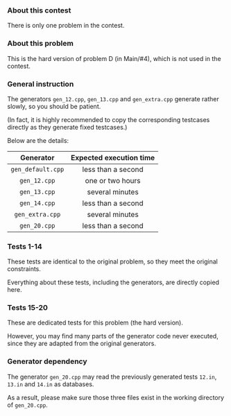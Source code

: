 ### About this contest

There is only one problem in the contest.

### About this problem

This is the hard version of problem D (in Main/#4), which is not used in the contest.

### General instruction

The generators `gen_12.cpp`, `gen_13.cpp` and `gen_extra.cpp` generate rather slowly, so you should be patient.

(In fact, it is highly recommended to copy the corresponding testcases directly as they generate fixed testcases.)

Below are the details:

| Generator | Expected execution time |
| :-: | :-: |
| `gen_default.cpp` | less than a second |
| `gen_12.cpp` | one or two hours |
| `gen_13.cpp` | several minutes |
| `gen_14.cpp` | less than a second |
| `gen_extra.cpp` | several minutes |
| `gen_20.cpp` | less than a second |

### Tests 1-14

These tests are identical to the original problem, so they meet the original constraints.

Everything about these tests, including the generators, are directly copied here.

### Tests 15-20

These are dedicated tests for this problem (the hard version).

However, you may find many parts of the generator code never executed, since they are adapted from the original generators.

### Generator dependency

The generator `gen_20.cpp` may read the previously generated tests `12.in`, `13.in` and `14.in` as databases.

As a result, please make sure those three files exist in the working directory of `gen_20.cpp`.
